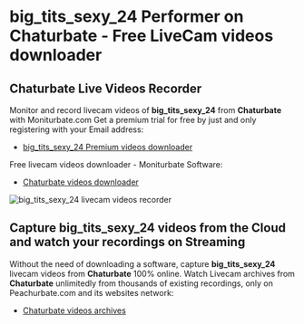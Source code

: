 # big_tits_sexy_24 Performer on Chaturbate - Free LiveCam videos downloader

## Chaturbate Live Videos Recorder

Monitor and record livecam videos of **big_tits_sexy_24** from **Chaturbate** with Moniturbate.com
Get a premium trial for free by just and only registering with your Email address:
* [big_tits_sexy_24 Premium videos downloader](https://moniturbate.com/request-demo-licence-key.html)

Free livecam videos downloader - Moniturbate Software:
* [Chaturbate videos downloader](https://moniturbate.com/moniturbate-download-software.html)

![big_tits_sexy_24 livecam videos recorder](https://peachurnet.com/templates/moniturbate-software.png)


## Capture big_tits_sexy_24 videos from the Cloud and watch your recordings on Streaming

Without the need of downloading a software, capture **big_tits_sexy_24** livecam videos from **Chaturbate** 100% online.
Watch Livecam archives from **Chaturbate** unlimitedly from thousands of existing recordings, only on Peachurbate.com and its websites network:
* [Chaturbate videos archives](https://peachurnet.com/)